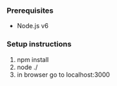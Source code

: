### Prerequisites
- Node.js v6

### Setup instructions
1. npm install
1. node ./
1. in browser go to localhost:3000
